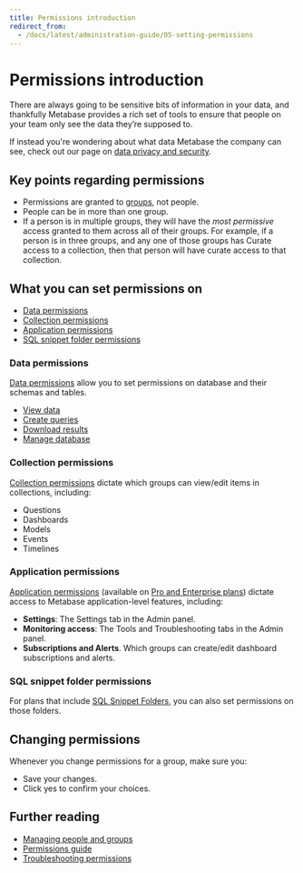```yaml
---
title: Permissions introduction
redirect_from:
  - /docs/latest/administration-guide/05-setting-permissions
---
```


# Permissions introduction

There are always going to be sensitive bits of information in your data, and thankfully Metabase provides a rich set of tools to ensure that people on your team only see the data they’re supposed to.

If instead you're wondering about what data Metabase the company can see, check out our page on [data privacy and security](https://www.metabase.com/security).

## Key points regarding permissions

- Permissions are granted to [groups](../../people-and-groups/managing.md#groups), not people.
- People can be in more than one group.
- If a person is in multiple groups, they will have the _most permissive_ access granted to them across all of their groups. For example, if a person is in three groups, and any one of those groups has Curate access to a collection, then that person will have curate access to that collection.

## What you can set permissions on

- [Data permissions](#data-permissions)
- [Collection permissions](#collection-permissions)
- [Application permissions](#application-permissions)
- [SQL snippet folder permissions](#sql-snippet-folder-permissions)

### Data permissions

[Data permissions](../data.md) allow you to set permissions on database and their schemas and tables.

- [View data](../data.md#view-data-permissions)
- [Create queries](../data.md#create-queries-permissions)
- [Download results](../data.md#download-results-permissions)
- [Manage database](../data.md#manage-database-permissions)

### Collection permissions

[Collection permissions][collections] dictate which groups can view/edit items in collections, including:

- Questions
- Dashboards
- Models
- Events
- Timelines

### Application permissions

[Application permissions](../application.md) (available on [Pro and Enterprise plans](https://www.metabase.com/pricing/)) dictate access to Metabase application-level features, including:

- **Settings**: The Settings tab in the Admin panel.
- **Monitoring access**: The Tools and Troubleshooting tabs in the Admin panel.
- **Subscriptions and Alerts**. Which groups can create/edit dashboard subscriptions and alerts.

### SQL snippet folder permissions

For plans that include [SQL Snippet Folders][sql-snippet-folders], you can also set permissions on those folders.

## Changing permissions

Whenever you change permissions for a group, make sure you:

- Save your changes.
- Click yes to confirm your choices.

## Further reading

- [Managing people and groups](../../people-and-groups/managing.md)
- [Permissions guide][permissions]
- [Troubleshooting permissions][troubleshooting-permissions]

[collections]: ../../exploration-and-organization/collections.md
[dashboard-subscriptions]: ../dashboards/subscriptions.md
[data-permissions]: ./data.md
[data-sandboxing]: ./data-sandboxes.md
[permissions]: https://www.metabase.com/learn/metabase-basics/administration/permissions
[sandbox-columns]: https://www.metabase.com/learn/metabase-basics/administration/permissions/data-sandboxing-column-permissions
[sandbox-rows]: https://www.metabase.com/learn/metabase-basics/administration/permissions/data-sandboxing-row-permissions
[slack-integration]: ../configuring-metabase/slack.md
[sql-snippet-folders]: ../../questions/native-editor/sql-snippets.md
[troubleshooting-permissions]: ../../troubleshooting-guide/permissions.md
